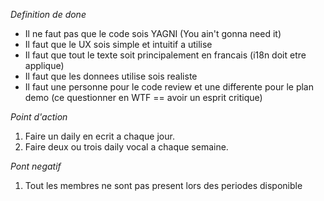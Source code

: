 *Definition de done*

- Il ne faut pas que le code sois YAGNI (You ain't gonna need it)
- Il faut que le UX sois simple et intuitif a utilise
- Il faut que tout le texte soit principalement en francais (i18n doit etre applique)
- Il faut que les donnees utilise sois realiste
- Il faut une personne pour le code review et une differente pour le plan demo (ce questionner en WTF == avoir un esprit critique)

*Point d'action*

1. Faire un daily en ecrit a chaque jour.
2. Faire deux ou trois daily vocal a chaque semaine.

*Pont negatif*

1. Tout les membres ne sont pas present lors des periodes disponible


